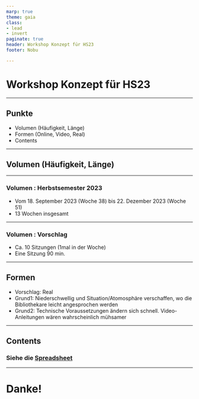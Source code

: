 ```yaml
---
marp: true
theme: gaia
class: 
- lead
- invert
paginate: true
header: Workshop Konzept für HS23
footer: Nobu

---
```



# Workshop Konzept für HS23

---

## Punkte
- Volumen (Häufigkeit, Länge)
- Formen (Online, Video, Real)
- Contents


---

## Volumen (Häufigkeit, Länge)

---

### Volumen : Herbstsemester 2023

- Vom 18. September 2023 (Woche 38) bis 22. Dezember 2023 (Woche 51)
- 13 Wochen insgesamt 

---

### Volumen : Vorschlag
- Ca. 10 Sitzungen (1mal in der Woche)
- Eine Sitzung 90 min.

---

## Formen
- Vorschlag: Real 
- Grund1: Niederschwellig und Situation/Atomosphäre verschaffen, wo die Bibliothekare leicht angesprochen werden
- Grund2: Technische Voraussetzungen ändern sich schnell. Video-Anleitungen wären wahrscheinlich mühsamer

---

## Contents

### Siehe die [Spreadsheet](https://docs.google.com/spreadsheets/d/e/2PACX-1vS2cCt-WScgwkKn0l0faMR9mszeY0Bp5UNShrjdid5pYcDNO6ruD5_5em5Z20hshVFn0L7foFUvYwQB/pubhtml)


---

# Danke!
